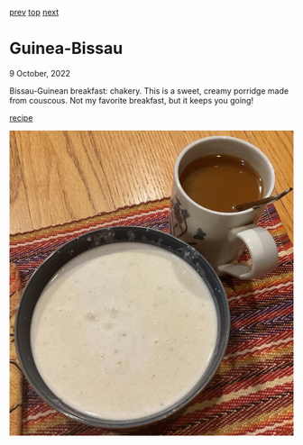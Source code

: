 [prev](guinea.md)
[top](../index.md)
[next](guyana.md)
# Guinea-Bissau
9 October, 2022


Bissau-Guinean breakfast: chakery. This is a sweet, creamy porridge
made from couscous. Not my favorite breakfast, but it keeps you going!

[recipe](https://www.internationalcuisine.com/chakery)

![breakfast](images/guinea_bissau.jpeg)
